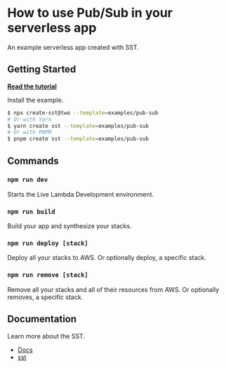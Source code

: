 # How to use Pub/Sub in your serverless app

An example serverless app created with SST.

## Getting Started

[**Read the tutorial**](https://sst.dev/examples/how-to-use-pub-sub-in-your-serverless-app.html)

Install the example.

```bash
$ npx create-sst@two --template=examples/pub-sub
# Or with Yarn
$ yarn create sst --template=examples/pub-sub
# Or with PNPM
$ pnpm create sst --template=examples/pub-sub
```

## Commands

### `npm run dev`

Starts the Live Lambda Development environment.

### `npm run build`

Build your app and synthesize your stacks.

### `npm run deploy [stack]`

Deploy all your stacks to AWS. Or optionally deploy, a specific stack.

### `npm run remove [stack]`

Remove all your stacks and all of their resources from AWS. Or optionally removes, a specific stack.

## Documentation

Learn more about the SST.

- [Docs](https://docs.sst.dev/)
- [sst](https://docs.sst.dev/packages/sst)
